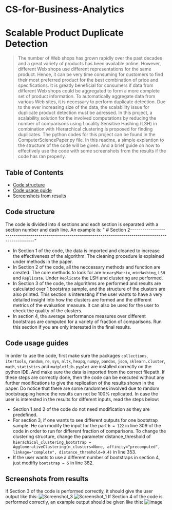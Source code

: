 # CS-for-Business-Analytics

# Scalable Product Duplicate Detection 
> The number of Web shops has grown rapidly over the past decades and a great variety of products has been available online. However, different Web shops use different representations for the same product. Hence, it can be very time consuming for customers to find their most preferred product for the best combination of price and specifications. It is greatly beneficial for consumers if data  from  different 
Web  shops  could  be  aggregated  to  form  a  more  complete  set  of  product  information. To  automatically  aggregate  data  from  various  Web 
sites,  it is necessary to perform duplicate detection. Due to the ever increasing size of the data,  the  scalability issue for duplicate product detection must be adressed. In this project, a scalability solution for the involved computations by reducing the number of comparisons using Locality Sensitive  Hashing (LSH) in combination with Hierarchical clustering is proposed for finding duplicates. The python codes for this project can be found in the ComputerSciencePaper.py file. In this readme, a simple explantion to the structure of the code will be given. And a brief guide on how to effectively use the code with some screenshots from the results if the code has ran properly.

## Table of Contents
* [Code structure](#technologies-used)
* [Code usage guide](#features)
* [Screenshots from results](#screenshots)
<!-- * [License](#license) -->


## Code structure
The code is divided into 4 sections and each section is separated with a section number and dash line. An example is: 
" # Section 2-------------------------------------------------------------------------------------------------------------"

- In Section 1 of the code, the data is imported and cleaned to increase the effectiveness of the algorithm. The cleaning procedure is explained under methods in the paper.
- In Section 2 of the code, all the neccessary methods and function are created. The core methods to look for are `binaryMatrix`, `minHashing`, `LSH` and `Replicate`. Under `Replicate` the LSH and clustering are performed.
- In Section 3 of the code, the algorithms are performed and results are calculated over 1 bootstrap sample, and the structure of the clusters are also printed. This section is interesting if the user wants to have a very detailed insight into how the clusters are formed and the different metrics of the evaluation measure. It can also be used for the user to check the quality of the clusters.
- In section 4, the average performance measures over different bootstraps are computed for a variety of fraction of comparisons. Run this section if you are only interested in the final results.

## Code usage guides
In order to use the code, first make sure the packages `collections`, `itertools`, `random`, `re`, `sys`, `nltk`, `heapq`, `numpy`, `pandas`, `json`, `sklearn.cluster`, `math`, `statistics` and `matplotlib.pyplot` are installed correctly on the python IDE. And make sure the data is imported from the correct filepath. If these steps are correctly done, then the code can be executed without any further modifications to give the replication of the results shown in the paper. Do notice that there are some randomnes involved due to random bootstrapping hence the results can not be 100% replicated. In case the user is interested in the results for different inputs, read the steps below:

- Section 1 and 2 of the code do not need modification as they are predefined. 
- For section 3, if one wants to see different outputs for one bootstrap sample. He can modify the input for the part `b = 122` in line 309 of the code in order to run for different fraction of comparisons. To change the clustering structure, change the parameter distance_threshold of `hierachical_clustering_bootstrap = AgglomerativeClustering(n_clusters=None, affinity="precomputed", linkage="complete", distance_threshold=0.4)` in line 353.
- If the user wants to use a different number of bootstraps in section 4, just modifty `bootstrap = 5` in line 382. 

## Screenshots from results
If Section 3 of the code is performed correctly, it should give the user output like this:
![Screenshot_3](https://user-images.githubusercontent.com/113337636/206700119-d844b19c-68e5-4e7e-acdc-83901c0f030d.png)
![Screenshot_1](https://user-images.githubusercontent.com/113337636/206700154-966eb502-1320-43b1-9c90-7c1d11fef838.png)
If Section 4 of the code is performed correctly, an example output should be given like this:
![image](https://user-images.githubusercontent.com/113337636/206701576-18eada10-874a-4a38-a87b-fb79e5a76b05.png)




